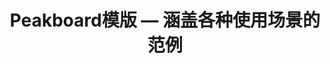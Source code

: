 ---
layout: 404
lang: cn
ref: 404-01
search-ignore: true
title: "Peakboard模版 — 涵盖各种使用场景的范例"
description: "Peakboard的灵活性使其可广泛应用于各行各业。我们在此提供了各种配有简短描述的模版，您可直接下载，然后根据需要进行定制。"
---